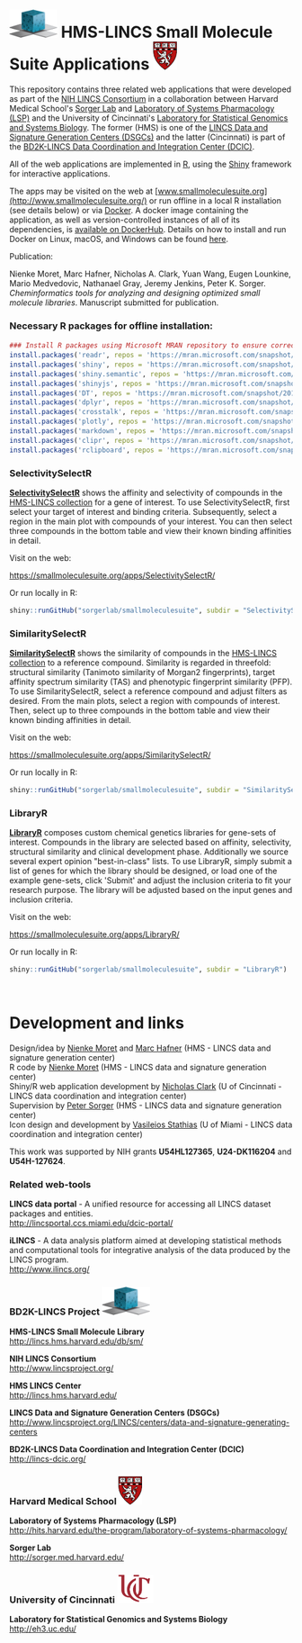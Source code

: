 # <img src="SelectivitySelectR/www/dcic.png" height = "50" width= "85" alt="LINCS DCIC"> HMS-LINCS Small Molecule Suite Applications <img src="SelectivitySelectR/www/logo_harvard_150.png" height = "50" width = "42" alt = "HMS LINCS Center">

This repository contains three related web applications that were developed as part of the [NIH LINCS Consortium](http://www.lincsproject.org/) in a collaboration between Harvard Medical School's [Sorger Lab](http://sorger.med.harvard.edu/) and [Laboratory of Systems Pharmacology (LSP)](http://hits.harvard.edu/the-program/laboratory-of-systems-pharmacology/about/) and the University of Cincinnati's [Laboratory for Statistical Genomics and Systems Biology](http://eh3.uc.edu/). The former (HMS) is one of the [LINCS Data and Signature Generation Centers (DSGCs)](http://www.lincsproject.org/LINCS/centers/data-and-signature-generating-centers) and the latter (Cincinnati) is part of the [BD2K-LINCS Data Coordination and Integration Center (DCIC)](http://lincs-dcic.org/). 

All of the web applications are implemented in [R](https://www.r-project.org/), using the [Shiny](https://shiny.rstudio.com/) framework for interactive applications.

The apps may be visited on the web at [www.smallmoleculesuite.org](http://www.smallmoleculesuite.org/) or run offline in a local R installation (see details below) or via [Docker](https://www.docker.com/). A docker image containing the application, as well as version-controlled instances of all of its dependencies, is [available on DockerHub](https://hub.docker.com/r/ucbd2k/smallmoleculesuite/). Details on how to install and run Docker on Linux, macOS, and Windows can be found [here](https://docs.docker.com/get-started/#docker-concepts).

Publication:

Nienke Moret, Marc Hafner, Nicholas A. Clark, Yuan Wang, Eugen Lounkine, Mario Medvedovic, Nathanael Gray, Jeremy Jenkins, Peter K. Sorger. *Cheminformatics tools for analyzing and designing optimized small molecule libraries*. Manuscript submitted for publication.

### Necessary R packages for offline installation:

```r
### Install R packages using Microsoft MRAN repository to ensure correct version
install.packages('readr', repos = 'https://mran.microsoft.com/snapshot/2017-11-28')
install.packages('shiny', repos = 'https://mran.microsoft.com/snapshot/2017-11-28')
install.packages('shiny.semantic', repos = 'https://mran.microsoft.com/snapshot/2017-11-28')
install.packages('shinyjs', repos = 'https://mran.microsoft.com/snapshot/2017-11-28')
install.packages('DT', repos = 'https://mran.microsoft.com/snapshot/2017-11-28')
install.packages('dplyr', repos = 'https://mran.microsoft.com/snapshot/2017-11-28')
install.packages('crosstalk', repos = 'https://mran.microsoft.com/snapshot/2017-11-28')
install.packages('plotly', repos = 'https://mran.microsoft.com/snapshot/2017-11-28')
install.packages('markdown', repos = 'https://mran.microsoft.com/snapshot/2017-11-28')
install.packages('clipr', repos = 'https://mran.microsoft.com/snapshot/2017-11-28')
install.packages('rclipboard', repos = 'https://mran.microsoft.com/snapshot/2017-11-28')
```

### SelectivitySelectR

<p><b><a href = "https://smallmoleculesuite.org/apps/SelectivitySelectR/">SelectivitySelectR</a></b> shows the affinity and selectivity of compounds in the <a href = "http://lincs.hms.harvard.edu/db/sm/">HMS-LINCS collection</a> for a gene of interest. To use SelectivitySelectR, first select your target of interest and binding criteria. Subsequently, select a region in the main plot with compounds of your interest. You can then select three compounds in the bottom table and view their known binding affinities in detail.</p>

Visit on the web:

https://smallmoleculesuite.org/apps/SelectivitySelectR/

Or run locally in R:

```r
shiny::runGitHub("sorgerlab/smallmoleculesuite", subdir = "SelectivitySelectR")
```

### SimilaritySelectR

<p><b><a href = "https://smallmoleculesuite.org/apps/SimilaritySelectR/">SimilaritySelectR</a></b> shows the similarity of compounds in the <a href = "http://lincs.hms.harvard.edu/db/sm/">HMS-LINCS collection</a> to a reference compound. Similarity is regarded in threefold: structural similarity (Tanimoto similarity of Morgan2 fingerprints), target affinity spectrum similarity (TAS) and phenotypic fingerprint similarity (PFP). To use SimilaritySelectR, select a reference compound and adjust filters as desired. From the main plots, select a region with compounds of interest. Then, select up to three compounds in the bottom table and view their known binding affinities in detail.</p>

Visit on the web:

https://smallmoleculesuite.org/apps/SimilaritySelectR/

Or run locally in R:

```r
shiny::runGitHub("sorgerlab/smallmoleculesuite", subdir = "SimilaritySelectR")
```

### LibraryR

<p><b><a href = "https://smallmoleculesuite.org/apps/LibraryR/">LibraryR</a></b> composes custom chemical genetics libraries for gene-sets of interest. Compounds in the library are selected based on affinity, selectivity, structural similarity and clinical development phase. Additionally we source several expert opinion "best-in-class" lists. To use LibraryR, simply submit a list of genes for which the library should be designed, or load one of the example gene-sets, click 'Submit' and adjust the inclusion criteria to fit your research purpose. The library will be adjusted based on the input genes and inclusion criteria.
</p>

Visit on the web:

https://smallmoleculesuite.org/apps/LibraryR/

Or run locally in R:

```r
shiny::runGitHub("sorgerlab/smallmoleculesuite", subdir = "LibraryR")
```
<br>

# Development and links

Design/idea by [Nienke Moret](https://scholar.harvard.edu/nienkemoret) and [Marc Hafner](https://scholar.harvard.edu/hafner) (HMS - LINCS data and signature generation center)<br>
R code by [Nienke Moret](https://scholar.harvard.edu/nienkemoret) (HMS - LINCS data and signature generation center)<br>
Shiny/R web application development by [Nicholas Clark](https://github.com/NicholasClark) (U of Cincinnati - LINCS data coordination and integration center)<br>
Supervision by [Peter Sorger](https://sorger.med.harvard.edu/people/peter-sorger-phd/) (HMS - LINCS data and signature generation center)<br>
Icon design and development by [Vasileios Stathias](http://ccs.miami.edu/team_member/vasileios-vas-stathias/) (U of Miami - LINCS data coordination and integration center)

This work was supported by NIH grants **U54HL127365**, **U24-DK116204** and **U54H-127624**.

### Related web-tools

**LINCS data portal** - A unified resource for accessing all LINCS dataset packages and entities.
<br>http://lincsportal.ccs.miami.edu/dcic-portal/

**iLINCS** - A data analysis platform aimed at developing statistical methods and computational tools for integrative analysis of the data produced by the LINCS program.
<br>http://www.ilincs.org/


### BD2K-LINCS Project <img src="SelectivitySelectR/www/dcic.png" height = "50" width= "85" alt="BD2K-LINCS">

**HMS-LINCS Small Molecule Library**<br>http://lincs.hms.harvard.edu/db/sm/

**NIH LINCS Consortium**<br>http://www.lincsproject.org/

**HMS LINCS Center**<br>http://lincs.hms.harvard.edu/

**LINCS Data and Signature Generation Centers (DSGCs)**<br>http://www.lincsproject.org/LINCS/centers/data-and-signature-generating-centers

**BD2K-LINCS Data Coordination and Integration Center (DCIC)**<br>http://lincs-dcic.org/

### Harvard Medical School <img src="SelectivitySelectR/www/logo_harvard_150.png" height = "50" width = "42" alt = "Harvard Medical School">
**Laboratory of Systems Pharmacology (LSP)**<br>http://hits.harvard.edu/the-program/laboratory-of-systems-pharmacology/

**Sorger Lab**<br>http://sorger.med.harvard.edu/

### University of Cincinnati <img src="shared/uc_logo_crop.png" height = "50" width ="64"  alt = "University of Cincinnati">

**Laboratory for Statistical Genomics and Systems Biology**<br>http://eh3.uc.edu/